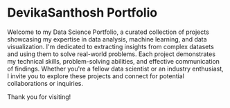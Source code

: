 # DevikaSanthosh Portfolio

Welcome to my Data Science Portfolio, a curated collection of projects showcasing my expertise in data analysis, machine learning, and data visualization.
I'm dedicated to extracting insights from complex datasets and using them to solve real-world problems. 
Each project demonstrates my technical skills, problem-solving abilities, and effective communication of findings.
Whether you're a fellow data scientist or an industry enthusiast, I invite you to explore these projects and connect for potential collaborations or inquiries. 

Thank you for visiting!
